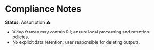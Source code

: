 # Compliance Notes

**Status:** Assumption ⚠️

- Video frames may contain PII; ensure local processing and retention policies.
- No explicit data retention; user responsible for deleting outputs.
